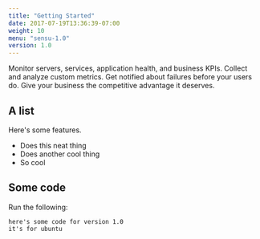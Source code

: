 ```yaml
---
title: "Getting Started"
date: 2017-07-19T13:36:39-07:00
weight: 10
menu: "sensu-1.0"
version: 1.0
---
```

Monitor servers, services, application health, and business KPIs. Collect and analyze custom metrics. Get notified about failures before your users do. Give your business the competitive advantage it deserves.

## A list
Here's some features.

- Does this neat thing
- Does another cool thing
- So cool

## Some code
Run the following:
```
here's some code for version 1.0
it's for ubuntu
```
